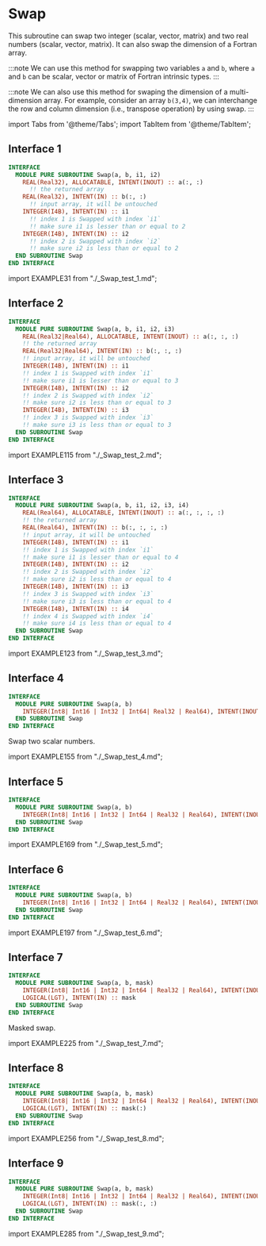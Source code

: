 # Swap

This subroutine can swap two integer (scalar, vector, matrix) and two real numbers (scalar, vector, matrix). It can also swap the dimension of a Fortran array.

:::note
We can use this method for swapping two variables `a` and `b`, where `a` and `b` can be scalar, vector or matrix of Fortran intrinsic types.
:::

:::note
We can also use this method for swaping the dimension of a multi-dimension array.
For example, consider an array `b(3,4)`, we can interchange the row and column dimension (i.e., transpose operation) by using swap.
:::

import Tabs from '@theme/Tabs';
import TabItem from '@theme/TabItem';

## Interface 1

<Tabs>
<TabItem value="interface" label="܀ Interface" default>

```fortran
INTERFACE
  MODULE PURE SUBROUTINE Swap(a, b, i1, i2)
    REAL(Real32), ALLOCATABLE, INTENT(INOUT) :: a(:, :)
      !! the returned array
    REAL(Real32), INTENT(IN) :: b(:, :)
      !! input array, it will be untouched
    INTEGER(I4B), INTENT(IN) :: i1
      !! index 1 is Swapped with index `i1`
      !! make sure i1 is lesser than or equal to 2
    INTEGER(I4B), INTENT(IN) :: i2
      !! index 2 is Swapped with index `i2`
      !! make sure i2 is less than or equal to 2
  END SUBROUTINE Swap
END INTERFACE
```

</TabItem>

<TabItem value="example" label="️܀ See example">

import EXAMPLE31 from "./_Swap_test_1.md";

<EXAMPLE31 />

</TabItem>

<TabItem value="close" label="↢ ">

</TabItem>
</Tabs>

## Interface 2

<Tabs>
<TabItem value="interface" label="܀ Interface" default>

```fortran
INTERFACE
  MODULE PURE SUBROUTINE Swap(a, b, i1, i2, i3)
    REAL(Real32|Real64), ALLOCATABLE, INTENT(INOUT) :: a(:, :, :)
    !! the returned array
    REAL(Real32|Real64), INTENT(IN) :: b(:, :, :)
    !! input array, it will be untouched
    INTEGER(I4B), INTENT(IN) :: i1
    !! index 1 is Swapped with index `i1`
    !! make sure i1 is lesser than or equal to 3
    INTEGER(I4B), INTENT(IN) :: i2
    !! index 2 is Swapped with index `i2`
    !! make sure i2 is less than or equal to 3
    INTEGER(I4B), INTENT(IN) :: i3
    !! index 3 is Swapped with index `i3`
    !! make sure i3 is less than or equal to 3
  END SUBROUTINE Swap
END INTERFACE
```

</TabItem>

<TabItem value="example" label="️܀ See example">

import EXAMPLE115 from "./_Swap_test_2.md";

<EXAMPLE115 />

</TabItem>

<TabItem value="close" label="↢ ">

</TabItem>
</Tabs>

## Interface 3

<Tabs>
<TabItem value="interface" label="܀ Interface" default>

```fortran
INTERFACE
  MODULE PURE SUBROUTINE Swap(a, b, i1, i2, i3, i4)
    REAL(Real64), ALLOCATABLE, INTENT(INOUT) :: a(:, :, :, :)
    !! the returned array
    REAL(Real64), INTENT(IN) :: b(:, :, :, :)
    !! input array, it will be untouched
    INTEGER(I4B), INTENT(IN) :: i1
    !! index 1 is Swapped with index `i1`
    !! make sure i1 is lesser than or equal to 4
    INTEGER(I4B), INTENT(IN) :: i2
    !! index 2 is Swapped with index `i2`
    !! make sure i2 is less than or equal to 4
    INTEGER(I4B), INTENT(IN) :: i3
    !! index 3 is Swapped with index `i3`
    !! make sure i3 is less than or equal to 4
    INTEGER(I4B), INTENT(IN) :: i4
    !! index 4 is Swapped with index `i4`
    !! make sure i4 is less than or equal to 4
  END SUBROUTINE Swap
END INTERFACE
```

</TabItem>

<TabItem value="example" label="️܀ See example">

import EXAMPLE123 from "./_Swap_test_3.md";

<EXAMPLE123 />

</TabItem>

<TabItem value="close" label="↢ ">

</TabItem>
</Tabs>

## Interface 4

<Tabs>
<TabItem value="interface" label="܀ Interface" default>

```fortran
INTERFACE
  MODULE PURE SUBROUTINE Swap(a, b)
    INTEGER(Int8| Int16 | Int32 | Int64| Real32 | Real64), INTENT(INOUT) :: a, b
  END SUBROUTINE Swap
END INTERFACE
```

Swap two scalar numbers.

</TabItem>

<TabItem value="example" label="️܀ See example">

import EXAMPLE155 from "./_Swap_test_4.md";

 <EXAMPLE155 />

</TabItem>

<TabItem value="close" label="↢ ">

</TabItem>
</Tabs>

## Interface 5

<Tabs>
<TabItem value="interface" label="܀ Interface" default>

```fortran
INTERFACE
  MODULE PURE SUBROUTINE Swap(a, b)
    INTEGER(Int8| Int16 | Int32 | Int64 | Real32 | Real64), INTENT(INOUT) :: a(:), b(:)
  END SUBROUTINE Swap
END INTERFACE
```

</TabItem>

<TabItem value="example" label="️܀ See example">

import EXAMPLE169 from "./_Swap_test_5.md";

<EXAMPLE169 />

</TabItem>

<TabItem value="close" label="↢ ">

</TabItem>
</Tabs>

## Interface 6

<Tabs>
<TabItem value="interface" label="܀ Interface" default>

```fortran
INTERFACE
  MODULE PURE SUBROUTINE Swap(a, b)
    INTEGER(Int8| Int16 | Int32 | Int64 | Real32 | Real64), INTENT(INOUT) :: a(:,:), b(:,:)
  END SUBROUTINE Swap
END INTERFACE
```

</TabItem>

<TabItem value="example" label="️܀ See example">

import EXAMPLE197 from "./_Swap_test_6.md";

<EXAMPLE197 />

</TabItem>

<TabItem value="close" label="↢ ">

</TabItem>
</Tabs>

## Interface 7

<Tabs>
<TabItem value="interface" label="܀ Interface" default>

```fortran
INTERFACE
  MODULE PURE SUBROUTINE Swap(a, b, mask)
    INTEGER(Int8| Int16 | Int32 | Int64 | Real32 | Real64), INTENT(INOUT) :: a, b
    LOGICAL(LGT), INTENT(IN) :: mask
  END SUBROUTINE Swap
END INTERFACE
```

Masked swap.

</TabItem>

<TabItem value="example" label="️܀ See example">

import EXAMPLE225 from "./_Swap_test_7.md";

<EXAMPLE225 />

</TabItem>

<TabItem value="close" label="↢ ">

</TabItem>
</Tabs>

## Interface 8

<Tabs>
<TabItem value="interface" label="܀ Interface" default>

```fortran
INTERFACE
  MODULE PURE SUBROUTINE Swap(a, b, mask)
    INTEGER(Int8| Int16 | Int32 | Int64 | Real32 | Real64), INTENT(INOUT) :: a(:), b(:)
    LOGICAL(LGT), INTENT(IN) :: mask(:)
  END SUBROUTINE Swap
END INTERFACE
```

</TabItem>

<TabItem value="example" label="️܀ See example">

import EXAMPLE256 from "./_Swap_test_8.md";

<EXAMPLE256 />

</TabItem>

<TabItem value="close" label="↢ ">

</TabItem>
</Tabs>

## Interface 9

<Tabs>
<TabItem value="interface" label="܀ Interface" default>

```fortran
INTERFACE
  MODULE PURE SUBROUTINE Swap(a, b, mask)
    INTEGER(Int8| Int16 | Int32 | Int64 | Real32 | Real64), INTENT(INOUT) :: a(:, :), b(:, :)
    LOGICAL(LGT), INTENT(IN) :: mask(:, :)
  END SUBROUTINE Swap
END INTERFACE
```

</TabItem>

<TabItem value="example" label="️܀ See example">

import EXAMPLE285 from "./_Swap_test_9.md";

<EXAMPLE285 />

</TabItem>

<TabItem value="close" label="↢ ">

</TabItem>
</Tabs>
